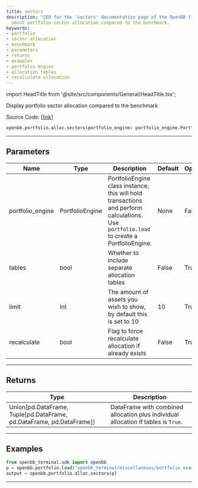 ```yaml
---
title: sectors
description: "SEO for the 'sectors' documentation page of the OpenBB finance that elaborates"
  about portfolio sector allocation compared to the benchmark.
keywords:
- portfolio
- sector allocation
- benchmark
- parameters
- returns
- examples
- portfolio engine
- allocation tables
- recalculate allocation
---
```


import HeadTitle from '@site/src/components/General/HeadTitle.tsx';

<HeadTitle title="portfolio.alloc.sectors - Reference | OpenBB SDK Docs" />

Display portfolio sector allocation compared to the benchmark

Source Code: [[link](https://github.com/OpenBB-finance/OpenBBTerminal/tree/main/openbb_terminal/portfolio/portfolio_model.py#L814)]

```python
openbb.portfolio.alloc.sectors(portfolio_engine: portfolio_engine.PortfolioEngine, limit: int = 10, tables: bool = False, recalculate: bool = False)
```

---

## Parameters

| Name | Type | Description | Default | Optional |
| ---- | ---- | ----------- | ------- | -------- |
| portfolio_engine | PortfolioEngine | PortfolioEngine class instance, this will hold transactions and perform calculations.<br/>Use `portfolio.load` to create a PortfolioEngine. | None | False |
| tables | bool | Whether to include separate allocation tables | False | True |
| limit | int | The amount of assets you wish to show, by default this is set to 10 | 10 | True |
| recalculate | bool | Flag to force recalculate allocation if already exists | False | True |


---

## Returns

| Type | Description |
| ---- | ----------- |
| Union[pd.DataFrame, Tuple[pd.DataFrame, pd.DataFrame, pd.DataFrame]] | DataFrame with combined allocation plus individual allocation if tables is `True`. |
---

## Examples

```python
from openbb_terminal.sdk import openbb
p = openbb.portfolio.load("openbb_terminal/miscellaneous/portfolio_examples/holdings/example.csv")
output = openbb.portfolio.alloc.sectors(p)
```

---
